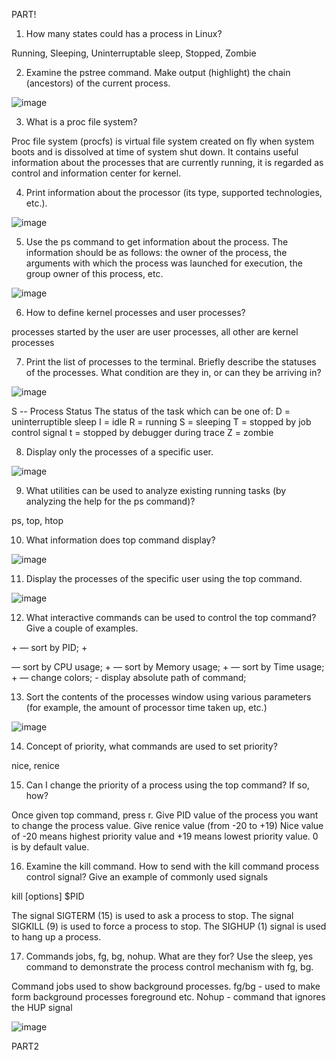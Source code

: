 PART!
1. How many states could has a process in Linux?

Running, Sleeping, Uninterruptable sleep, Stopped, Zombie

2. Examine the pstree command. Make output (highlight) the chain (ancestors) of the current process.

![image](https://user-images.githubusercontent.com/46942305/148648681-e07975ef-2b05-462a-b584-1798989c04fd.png)

3. What is a proc file system?

Proc file system (procfs) is virtual file system created on fly when system boots and is dissolved at time of system shut down.
It contains useful information about the processes that are currently running, it is regarded as control and information center for kernel.

4. Print information about the processor (its type, supported technologies, etc.).

![image](https://user-images.githubusercontent.com/46942305/148649169-ad639906-258a-49c8-892f-e97e428f81e1.png)

5. Use the ps command to get information about the process. The information should be as
follows: the owner of the process, the arguments with which the process was launched for
execution, the group owner of this process, etc.

![image](https://user-images.githubusercontent.com/46942305/148649970-94e8482a-5cdd-4f88-a315-035d5f0b0fb3.png)

6. How to define kernel processes and user processes?

processes started by the user are user processes, all other are kernel processes

7. Print the list of processes to the terminal. Briefly describe the statuses of the processes.
What condition are they in, or can they be arriving in?

![image](https://user-images.githubusercontent.com/46942305/148651427-3be1ac52-e32f-455e-8bb4-a1decd7157a7.png)

 S  --  Process Status
           The status of the task which can be one of:
               D = uninterruptible sleep
               I = idle
               R = running
               S = sleeping
               T = stopped by job control signal
               t = stopped by debugger during trace
               Z = zombie
               
8. Display only the processes of a specific user.

![image](https://user-images.githubusercontent.com/46942305/148651707-b6c1d9af-6256-4066-934d-af4140d7aff2.png)

9. What utilities can be used to analyze existing running tasks (by analyzing the help for the ps command)?

ps, top, htop

10. What information does top command display?

![image](https://user-images.githubusercontent.com/46942305/148651673-c5121d05-5a9c-4a69-97a3-dd59da6a774d.png)

11. Display the processes of the specific user using the top command.

![image](https://user-images.githubusercontent.com/46942305/148651808-5232f327-b366-479c-92ad-a7216ed07394.png)

12. What interactive commands can be used to control the top command? Give a couple of examples.

<Shift>+<N> — sort by PID;
<Shift>+<P> — sort by CPU usage;
<Shift>+<M> — sort by Memory usage;
<Shift>+<T> — sort by Time usage;
<Shift>+<Z> — change colors;
<c> - display absolute path of command;
 
13. Sort the contents of the processes window using various parameters (for example, the
amount of processor time taken up, etc.)

![image](https://user-images.githubusercontent.com/46942305/148651920-717d5364-5656-4e2e-af09-757312ccc961.png)

14. Concept of priority, what commands are used to set priority?
  
nice, renice

15. Can I change the priority of a process using the top command? If so, how?

Once given top command, press r. Give PID value of the process you want to change the process value. Give renice value (from -20 to +19)
Nice value of -20 means highest priority value and +19 means lowest priority value. 0 is by default value.
  
16. Examine the kill command. How to send with the kill command process control signal? Give an example of commonly used signals

kill [options] $PID
 
The signal SIGTERM (15) is used to ask a process to stop.
The signal SIGKILL (9) is used to force a process to stop.
The SIGHUP (1) signal is used to hang up a process.
 
17. Commands jobs, fg, bg, nohup. What are they for? Use the sleep, yes command to
demonstrate the process control mechanism with fg, bg.
 
Command jobs used to show background processes.
fg/bg - used to make form background processes foreground etc.
Nohup - command that ignores the HUP signal
 
![image](https://user-images.githubusercontent.com/46942305/148652700-6e2c3c6c-f2bb-42d3-9cbd-26410bbfd669.png)

PART2
 
